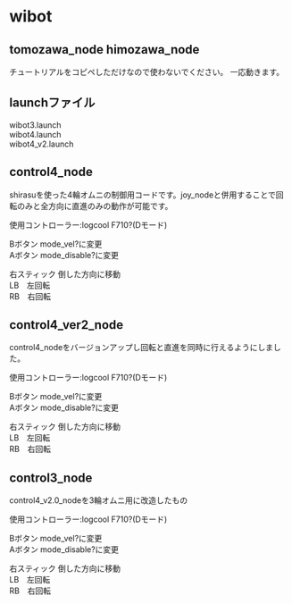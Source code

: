 # wibot
## tomozawa_node himozawa_node
チュートリアルをコピペしただけなので使わないでください。
一応動きます。  

## launchファイル
wibot3.launch  
wibot4.launch  
wibot4_v2.launch

## control4_node
shirasuを使った4輪オムニの制御用コードです。joy_nodeと併用することで回転のみと全方向に直進のみの動作が可能です。  

使用コントローラー:logcool F710?(Dモード)  

Bボタン mode_vel?に変更  
Aボタン mode_disable?に変更  

右スティック 倒した方向に移動  
LB　左回転  
RB　右回転  

## control4_ver2_node
control4_nodeをバージョンアップし回転と直進を同時に行えるようにしました。  

使用コントローラー:logcool F710?(Dモード)  

Bボタン mode_vel?に変更  
Aボタン mode_disable?に変更  

右スティック 倒した方向に移動  
LB　左回転  
RB　右回転  

## control3_node
control4_v2.0_nodeを3輪オムニ用に改造したもの  

使用コントローラー:logcool F710?(Dモード)  

Bボタン mode_vel?に変更  
Aボタン mode_disable?に変更  

右スティック 倒した方向に移動   
LB　左回転  
RB　右回転  
